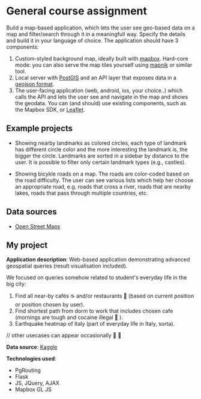 # General course assignment

Build a map-based application, which lets the user see geo-based data on a map and filter/search through it in a meaningfull way. Specify the details and build it in your language of choice. The application should have 3 components:

1. Custom-styled background map, ideally built with [mapbox](http://mapbox.com). Hard-core mode: you can also serve the map tiles yourself using [mapnik](http://mapnik.org/) or similar tool.
2. Local server with [PostGIS](http://postgis.net/) and an API layer that exposes data in a [geojson format](http://geojson.org/).
3. The user-facing application (web, android, ios, your choice..) which calls the API and lets the user see and navigate in the map and shows the geodata. You can (and should) use existing components, such as the Mapbox SDK, or [Leaflet](http://leafletjs.com/).

## Example projects

- Showing nearby landmarks as colored circles, each type of landmark has different circle color and the more interesting the landmark is, the bigger the circle. Landmarks are sorted in a sidebar by distance to the user. It is possible to filter only certain landmark types (e.g., castles).

- Showing bicykle roads on a map. The roads are color-coded based on the road difficulty. The user can see various lists which help her choose an appropriate road, e.g. roads that cross a river, roads that are nearby lakes, roads that pass through multiple countries, etc.

## Data sources

- [Open Street Maps](https://www.openstreetmap.org/)

## My project



**Application description**: Web-based application demonstrating advanced geospatial queries (result visualisation included).

We focused on queries somehow related to student's everyday life in the big city:

1. Find all near-by cafés :coffee: and/or restaurants :ramen: (based  on current position or position chosen by user).
2. Find shortest path from dorm to work that includes chosen cafe (mornings are tough and cocaine illegal :pig_nose: ).
3. Earthquake heatmap of Italy (part of everyday life in Italy, sorta).

// other usecases can appear occasionally :bust_in_silhouette: :eyes: 

**Data source**: [Kaggle](https://www.kaggle.com/)

**Technologies used**:

* PgRouting
* Flask
* JS, JQuery, AJAX
* Mapbox GL JS
 
